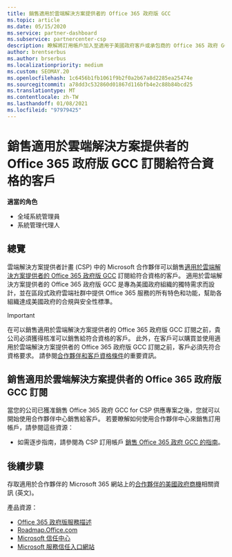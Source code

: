 ```yaml
---
title: 銷售適用於雲端解決方案提供者的 Office 365 政府版 GCC
ms.topic: article
ms.date: 05/15/2020
ms.service: partner-dashboard
ms.subservice: partnercenter-csp
description: 瞭解將訂用帳戶加入至適用于美國政府客戶或承包商的 Office 365 政府 GCC GCC 的步驟和需求。
author: brentserbus
ms.author: brserbus
ms.localizationpriority: medium
ms.custom: SEOMAY.20
ms.openlocfilehash: 1c6456b1fb1061f9b2f0a2b67a8d2285ea25474e
ms.sourcegitcommit: a78dd3c532860d01867d116bfb4e2c88b84bcd25
ms.translationtype: MT
ms.contentlocale: zh-TW
ms.lasthandoff: 01/08/2021
ms.locfileid: "97979425"
---
```

# <a name="sell-office-365-government-gcc-for-csp-subscriptions-to-qualified-customers"></a>銷售適用於雲端解決方案提供者的 Office 365 政府版 GCC 訂閱給符合資格的客戶

**適當的角色**

- 全域系統管理員
- 系統管理代理人


## <a name="overview"></a>總覽

雲端解決方案提供者計畫 (CSP) 中的 Microsoft 合作夥伴可以銷售[適用於雲端解決方案提供者的 Office 365 政府版 GCC](https://www.microsoft.com/microsoft-365/partners/governmentforCSP) 訂閱給符合資格的客戶。 適用於雲端解決方案提供者的 Office 365 政府版 GCC 是專為美國政府組織的獨特需求而設計，並在區段式政府雲端社群中提供 Office 365 服務的所有特色和功能，幫助各組織達成美國政府的合規與安全性標準。 

>[!IMPORTANT] 
>在可以銷售適用於雲端解決方案提供者的 Office 365 政府版 GCC 訂閱之前，貴公司必須獲得核准可以銷售給符合資格的客戶。 此外，在客戶可以購買並使用適用於雲端解決方案提供者的 Office 365 政府版 GCC 訂閱之前，客戶必須先符合資格要求。 請參閱[合作夥伴和客戶資格條件](csp-gcc-validate.md)的重要資訊。


## <a name="sell-office-365-government-gcc-for-csp-subscriptions"></a>銷售適用於雲端解決方案提供者的 Office 365 政府版 GCC 訂閱

當您的公司已獲准銷售 Office 365 政府 GCC for CSP 供應專案之後，您就可以開始使用合作夥伴中心銷售給客戶。 若要瞭解如何使用合作夥伴中心來銷售訂用帳戶，請參閱這些資源： 

- 如需逐步指南，請參閱為 CSP 訂用帳戶 [銷售 Office 365 政府 GCC 的指南](https://go.microsoft.com/fwlink/?linkid=2007323)。  


## <a name="next-steps"></a>後續步驟

存取適用於合作夥伴的 Microsoft 365 網站上的[合作夥伴的美國政府商機](https://www.microsoft.com/microsoft-365/partners/governmentforCSP)相關資訊 (英文)。

產品資源：

- [Office 365 政府版服務描述](/office365/servicedescriptions/office-365-platform-service-description/office-365-us-government/office-365-us-government)
- [Roadmap.Office.com](https://products.office.com/business/office-365-roadmap)
- [Microsoft 信任中心](https://www.microsoft.com/TrustCenter/)
- [Microsoft 服務信任入口網站](https://aka.ms/STP)
